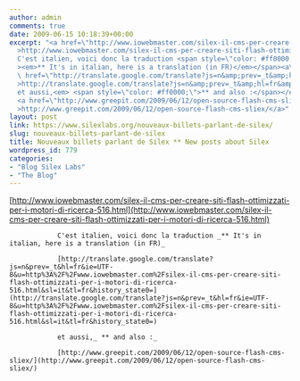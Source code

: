 ```yaml
---
author: admin
comments: true
date: 2009-06-15 10:18:39+00:00
excerpt: "<a href=\"http://www.iowebmaster.com/silex-il-cms-per-creare-siti-flash-ottimizzati-per-i-motori-di-ricerca-516.html\"\
  >http://www.iowebmaster.com/silex-il-cms-per-creare-siti-flash-ottimizzati-per-i-motori-di-ricerca-516.html</a>\
  C'est italien, voici donc la traduction <span style=\"color: #ff0000;\"\
  ><em>** It's in italian, here is a translation (in FR)</em></span><a\
  \ href=\"http://translate.google.com/translate?js=n&amp;prev=_t&amp;hl=fr&amp;ie=UTF-8&amp;u=http%3A%2F%2Fwww.iowebmaster.com%2Fsilex-il-cms-per-creare-siti-flash-ottimizzati-per-i-motori-di-ricerca-516.html&amp;sl=it&amp;tl=fr&amp;history_state0=\"\
  >http://translate.google.com/translate?js=n&amp;prev=_t&amp;hl=fr&amp;ie=UTF-8&amp;u=http%3A%2F%2Fwww.iowebmaster.com%2Fsilex-il-cms-per-creare-siti-flash-ottimizzati-per-i-motori-di-ricerca-516.html&amp;sl=it&amp;tl=fr&amp;history_state0=</a>\
  et aussi,<em> <span style=\"color: #ff0000;\">** and also :</span></em>\
  <a href=\"http://www.greepit.com/2009/06/12/open-source-flash-cms-sliex/\"\
  >http://www.greepit.com/2009/06/12/open-source-flash-cms-sliex/</a>"
layout: post
link: https://www.silexlabs.org/nouveaux-billets-parlant-de-silex/
slug: nouveaux-billets-parlant-de-silex
title: Nouveaux billets parlant de Silex ** New posts about Silex
wordpress_id: 779
categories:
- "Blog Silex Labs"
- "The Blog"
---
```


[http://www.iowebmaster.com/silex-il-cms-per-creare-siti-flash-ottimizzati-per-i-motori-di-ricerca-516.html](http://www.iowebmaster.com/silex-il-cms-per-creare-siti-flash-ottimizzati-per-i-motori-di-ricerca-516.html)

				C'est italien, voici donc la traduction _** It's in italian, here is a translation (in FR)_

				[http://translate.google.com/translate?js=n&prev=_t&hl=fr&ie=UTF-8&u=http%3A%2F%2Fwww.iowebmaster.com%2Fsilex-il-cms-per-creare-siti-flash-ottimizzati-per-i-motori-di-ricerca-516.html&sl=it&tl=fr&history_state0=](http://translate.google.com/translate?js=n&prev=_t&hl=fr&ie=UTF-8&u=http%3A%2F%2Fwww.iowebmaster.com%2Fsilex-il-cms-per-creare-siti-flash-ottimizzati-per-i-motori-di-ricerca-516.html&sl=it&tl=fr&history_state0=)

				et aussi,_ ** and also :_

				[http://www.greepit.com/2009/06/12/open-source-flash-cms-sliex/](http://www.greepit.com/2009/06/12/open-source-flash-cms-sliex/)
